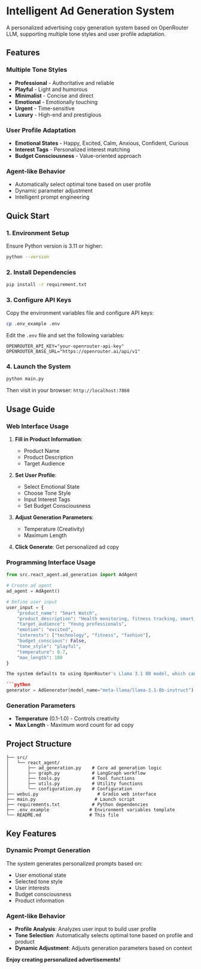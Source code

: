 # Intelligent Ad Generation System

A personalized advertising copy generation system based on OpenRouter LLM, supporting multiple tone styles and user profile adaptation.

## Features

### Multiple Tone Styles
- **Professional** - Authoritative and reliable
- **Playful** - Light and humorous
- **Minimalist** - Concise and direct
- **Emotional** - Emotionally touching
- **Urgent** - Time-sensitive
- **Luxury** - High-end and prestigious

### User Profile Adaptation
- **Emotional States** - Happy, Excited, Calm, Anxious, Confident, Curious
- **Interest Tags** - Personalized interest matching
- **Budget Consciousness** - Value-oriented approach

### Agent-like Behavior
- Automatically select optimal tone based on user profile
- Dynamic parameter adjustment
- Intelligent prompt engineering

## Quick Start

### 1. Environment Setup

Ensure Python version is 3.11 or higher:
```bash
python --version
```

### 2. Install Dependencies

```bash
pip install -r requirement.txt
```

### 3. Configure API Keys

Copy the environment variables file and configure API keys:
```bash
cp .env_example .env
```

Edit the `.env` file and set the following variables:
```env
OPENROUTER_API_KEY="your-openrouter-api-key"
OPENROUTER_BASE_URL="https://openrouter.ai/api/v1"
```

### 4. Launch the System

```bash
python main.py
```

Then visit in your browser: `http://localhost:7860`

## Usage Guide

### Web Interface Usage

1. **Fill in Product Information**:
   - Product Name
   - Product Description
   - Target Audience

2. **Set User Profile**:
   - Select Emotional State
   - Choose Tone Style
   - Input Interest Tags
   - Set Budget Consciousness

3. **Adjust Generation Parameters**:
   - Temperature (Creativity)
   - Maximum Length

4. **Click Generate**: Get personalized ad copy

### Programming Interface Usage

```python
from src.react_agent.ad_generation import AdAgent

# Create ad agent
ad_agent = AdAgent()

# Define user input
user_input = {
    "product_name": "Smart Watch",
    "product_description": "Health monitoring, fitness tracking, smart notifications",
    "target_audience": "Young professionals",
    "emotion": "excited",
    "interests": ["technology", "fitness", "fashion"],
    "budget_conscious": False,
    "tone_style": "playful",
    "temperature": 0.7,
    "max_length": 100
}

The system defaults to using OpenRouter's Llama 3.1 8B model, which can be modified in the `AdGenerator` class:

```python
generator = AdGenerator(model_name="meta-llama/llama-3.1-8b-instruct")
```

### Generation Parameters

- **Temperature** (0.1-1.0) - Controls creativity
- **Max Length** - Maximum word count for ad copy

## Project Structure

```
├── src/
│   └── react_agent/
│       ├── ad_generation.py    # Core ad generation logic
│       ├── graph.py            # LangGraph workflow
│       ├── tools.py            # Tool functions
│       ├── utils.py            # Utility functions
│       └── configuration.py    # Configuration
├── webui.py                      # Gradio web interface
├── main.py                      # Launch script
├── requirements.txt            # Python dependencies
├── .env_example               # Environment variables template
└── README.md                  # This file
```

## Key Features

### Dynamic Prompt Generation
The system generates personalized prompts based on:
- User emotional state
- Selected tone style
- User interests
- Budget consciousness
- Product information

### Agent-like Behavior
- **Profile Analysis**: Analyzes user input to build user profile
- **Tone Selection**: Automatically selects optimal tone based on profile and product
- **Dynamic Adjustment**: Adjusts generation parameters based on context

**Enjoy creating personalized advertisements!** 